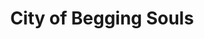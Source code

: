 ---
pid: CH662
title: City of Begging Souls
location_transcription: 
zipcode: 
outside_phl: 
neighborhood: 
age: 
age_range: 
instagram: 
image_file_name: CH_662.jpg
proposal_transcription: 
topic: Unknown
topic_summary: '0'
type: Other No Form
keywords_other: 
credit: 
image_labels: 
twitter: 
facebook: 
permalink: "/monuments/ch662/"
layout: item-page
---